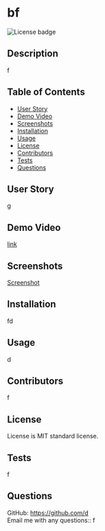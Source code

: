 
# bf  <br/>
![License badge](https://img.shields.io/badge/license-MIT-brightgreen)

## Description
f

## Table of Contents 
  - [User Story](#userstory)
  - [Demo Video](#demovideo)
  - [Screenshots](screenshots)
  - [Installation](#installation)
  - [Usage](#usage)
  - [License](#license)
  - [Contributors](#contributors)
  - [Tests](#tests)
  - [Questions](#questions)

## User Story
g

## Demo Video 
[link](f)

## Screenshots
[Screenshot](undefined)

## Installation
fd

## Usage
d

## Contributors
f

## License
License is MIT standard license.

## Tests
f

## Questions
 GitHub: https://github.com/d  <br/>
 Email me with any questions:: f
 